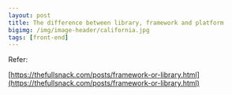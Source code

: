 ```yaml
---
layout: post
title: The difference between library, framework and platform
bigimg: /img/image-header/california.jpg
tags: [front-end]
---
```






Refer:

[https://thefullsnack.com/posts/framework-or-library.html](https://thefullsnack.com/posts/framework-or-library.html)